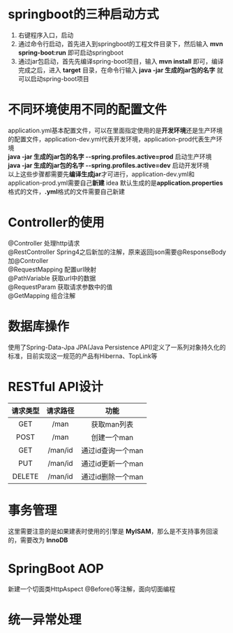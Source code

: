 # springboot的三种启动方式

 1. 右键程序入口，启动
 2. 通过命令行启动，首先进入到springboot的工程文件目录下，然后输入 **mvn spring-boot:run** 即可启动springboot
 3. 通过jar包启动，首先先编译spring-boot项目，输入 **mvn install** 即可，编译完成之后，进入 **target** 目录，在命令行输入
  **java -jar 生成的jar包的名字** 就可以启动spring-boot项目
  
# 不同环境使用不同的配置文件

  application.yml基本配置文件，可以在里面指定使用的是**开发环境**还是生产环境的配置文件，application-dev.yml代表开发环境，application-prod代表生产环境<br/>
  **java -jar 生成的jar包的名字 --spring.profiles.active=prod** 启动生产环境  
 **java -jar 生成的jar包的名字 --spring.profiles.active=dev** 启动开发环境  
 以上这些步骤都需要先**编译生成jar**才可进行，application-dev.yml和application-prod.yml需要自己**新建**
 idea 默认生成的是**application.properties**格式的文件，**.yml**格式的文件需要自己新建  
 
 # Controller的使用
 
 @Controller 处理http请求  
 @RestController Spring4之后新加的注解，原来返回json需要@ResponseBody加@Controller  
 @RequestMapping 配置url映射    
 @PathVariable 获取url中的数据  
 @RequestParam 获取请求参数中的值  
 @GetMapping 组合注解  
 
 # 数据库操作
 
 使用了Spring-Data-Jpa
 JPA(Java Persistence API)定义了一系列对象持久化的标准，目前实现这一规范的产品有Hiberna、TopLink等  
 
 # RESTful API设计
 
 | 请求类型 | 请求路径 | 功能 |  
 | :-: | :-: | :-: |  
 | GET | /man | 获取man列表 |  
 | POST | /man | 创建一个man |  
 | GET | /man/id | 通过id查询一个man |  
 | PUT | /man/id | 通过id更新一个man |  
 | DELETE | /man/id | 通过id删除一个man |
 
 # 事务管理
 
 这里需要注意的是如果建表时使用的引擎是 **MyISAM**，那么是不支持事务回滚的，需要改为 **InnoDB**
 
 # SpringBoot AOP
 
 新建一个切面类HttpAspect
 @Before()等注解，面向切面编程
 
# 统一异常处理

 
 
 